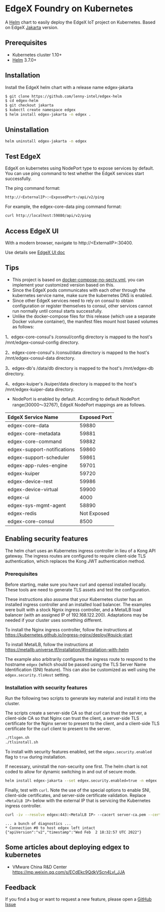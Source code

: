 # EdgeX Foundry on Kubernetes

A [Helm](https://helm.sh/) chart to easily deploy the EdgeX IoT project on Kubernetes.
Based on EdgeX [Jakarta](https://github.com/edgexfoundry/edgex-compose/tree/jakarta) version.

## Prerequisites

- Kubernetes cluster 1.10+
- [Helm](https://helm.sh/) 3.7.0+

## Installation

Install the EdgeX helm chart with a release name edgex-jakarta

```bash
$ git clone https://github.com/lenny-intel/edgex-helm
$ cd edgex-helm
$ git checkout jakarta
$ kubectl create namespace edgex
$ helm install edgex-jakarta -n edgex .
```

## Uninstallation

```bash
helm uninstall edgex-jakarta -n edgex
```

## Test EdgeX

EdgeX on kubernetes using NodePort type to expose services by default. You can use ping command to test whether the EdgeX services start successfully.

The ping command format:
```bash
http://<ExternalIP>:<ExposedPort>/api/v2/ping

```
For example, the edgex-core-data ping command format:

```bash
curl http://localhost:59880/api/v2/ping
```


## Access EdgeX UI

With a modern browser, navigate to http://\<ExternalIP\>:30400.

Use details see [EdgeX UI doc](https://github.com/edgexfoundry/edgex-ui-go)

## Tips

- This project is based on [docker-compose-no-secty.yml](https://github.com/edgexfoundry/edgex-compose/blob/jakarta/docker-compose-no-secty.yml),
you can implement your customized version based on this.
- Since the EdgeX pods communicates with each other through the kubernetes service name, make sure the kubernetes DNS is enabled.
- Since other EdgeX services need to rely on consul to obtain configuration or register themselves to consul, other services cannot run normally until consul starts successfully.
- Unlike the docker-compose files for this release (which use a separate Docker volume container), the manifest files mount host based volumes as follows:

1、edgex-core-consul's /consul/config directory is mapped to the host's /mnt/edgex-consul-config directory.

2、edgex-core-consul's /consul/data directory is mapped to the host's /mnt/edgex-consul-data directory.

3、edgex-db's /data/db directory is mapped to the host's /mnt/edgex-db directory.

4、edgex-kuiper's /kuiper/data directory is mapped to the host's /mnt/edgex-kuiper-data directory.

- NodePort is enabled by default. According to default NodePort range(30000～32767), EdgeX NodePort mappings are as follows. 

| EdgeX Service Name          | Exposed Port 
| :-------------------------- | ------------- 
| edgex-core-data             | 59880         
| edgex-core-metadata         | 59881         
| edgex-core-command          | 59882         
| edgex-support-notifications | 59860         
| edgex-support-scheduler     | 59861         
| edgex-app-rules-engine      | 59701         
| edgex-kuiper                | 59720         
| edgex-device-rest           | 59986         
| edgex-device-virtual        | 59900         
| edgex-ui                    | 4000          
| edgex-sys-mgmt-agent        | 58890         
| edgex-redis                 | Not Exposed 
| edgex-core-consul           | 8500          

## Enabling security features

The helm chart uses an Kubernetes ingress controller in lieu of a Kong API gateway.
The ingress routes are configured to require client-side TLS authentication,
which replaces the Kong JWT authentication method.

### Prerequisites

Before starting, make sure you have curl and openssl installed locally.
These tools are need to generate TLS assets and test the configuration.

These instructions also assume that your Kubernetes cluster has an installed
ingress controller and an installed load balancer.
The examples were built with a stock Ngnix ingress controller,
and a MetalLB load balancer (with an assigned IP of 192.168.122.200).
Adaptations may be needed if your cluster uses something different.

To install the Nginx ingress controller,
follow the instructions at
<https://kubernetes.github.io/ingress-nginx/deploy/#quick-start>

To install MetalLB,
follow the instructions at
<https://metallb.universe.tf/installation/#installation-with-helm>

The example also arbitrarily configures the ingress route to
respond to the hostname `edgex` 
(which should be passed using the TLS Server Name Identification (SNI) feature).
This can also be customized as well using the `edgex.security.tlsHost` setting.

### Installation with security features

Run the following two scripts to generate key material and install it into the cluster.

The scripts create a server-side CA so that curl can trust the server,
a client-side CA so that Nginx can trust the client,
a server-side TLS certificate for the Nginx server to present to the client,
and a client-side TLS certificate for the curl client to present to the server.

```sh
./tlsgen.sh
./tlsinstall.sh
```

To install with security features enabled,
set the `edgex.security.enabled` flag to `true` during installation.

If necessary, uninstall the non-security one first.
The helm chart is not coded to allow for dynamic switching in and out of secure mode.

```sh
helm install edgex-jakarta --set edgex.security.enabled=true -n edgex .
```

Finally, test with `curl`.
Note the use of the special options to enable SNI,
client-side certificates,
and server-side certificate validation.
Replace `<MetalLB IP>` below with the external IP
that is servicing the Kubernetes ingress controller.

```sh
curl -iv --resolve edgex:443:<MetalLB IP> --cacert server-ca.pem --cert client.pem --key client.key "https://edgex/core-data/api/v2/ping"
```

```text
... a bunch of diagnostics ...
* Connection #0 to host edgex left intact
{"apiVersion":"v2","timestamp":"Wed Feb  2 18:32:57 UTC 2022"}
```


## Some articles about deploying edgex to kubernetes

- VMware China R&D Center
https://mp.weixin.qq.com/s/ECdEkc9QdkVScn4Lvl_JJA

## Feedback

If you find a bug or want to request a new feature, please open a [GitHub Issue](https://github.com/DaveZLB/edgex-helm/issues)


